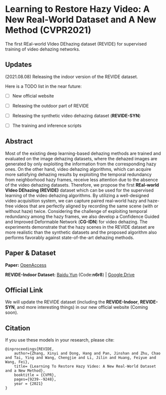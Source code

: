 # Learning to Restore Hazy Video: A New Real-World Dataset and A New Method (CVPR2021)
The first REal-world VIdeo DEhazing dataset (REVIDE) for supervised training of video dehazing networks.

## Updates
(2021.08.08) Releasing the indoor version of the REVIDE dataset.

Here is a TODO list in the near future:

- [ ] New official website
- [ ] Releasing the outdoor part of REVIDE
- [ ] Releasing the synthetic video dehazing dataset (**REVIDE-SYN**)
- [ ] The training and inference scripts


## Abstract
Most of the existing deep learning-based dehazing methods are trained and evaluated on the image dehazing datasets, where the dehazed images are generated by only
exploiting the information from the corresponding hazy ones. On the other hand, video dehazing algorithms, which can acquire more satisfying dehazing results by exploiting the
temporal redundancy from neighborhood hazy frames, receive less attention due to the absence of the video dehazing datasets. Therefore, we propose the first **REal-world VIdeo
DEhazing (REVIDE)** dataset which can be used for the supervised learning of the video dehazing algorithms. By utilizing a well-designed video acquisition system, we can
capture paired real-world hazy and haze-free videos that are perfectly aligned by recording the same scene (with or without haze) twice. Considering the challenge of exploiting temporal redundancy among the hazy frames, we also develop a Confidence Guided and Improved Deformable Network (**CG-IDN**) for video dehazing. The experiments demonstrate that the hazy scenes in the REVIDE dataset are more realistic than the synthetic datasets and the proposed algorithm also performs favorably against state-of-the-art dehazing methods.

## Paper & Dataset
**Paper:** [OpenAccess](https://openaccess.thecvf.com/content/CVPR2021/papers/Zhang_Learning_To_Restore_Hazy_Video_A_New_Real-World_Dataset_and_CVPR_2021_paper.pdf)

**REVIDE-Indoor Dataset:** [Baidu Yun](https://pan.baidu.com/s/1fycPTzcyEAJkgN-hKKi6ew) (Code:**n6r8**) |  [Google Drive](https://pan.baidu.com/s/1fycPTzcyEAJkgN-hKKi6ew) 

## Official Link
We will update the REVIDE dataset (including the **REVIDE-Indoor**, **REVIDE-SYN**, and more interesting things) in our new official website (Coming soon).

## Citation

If you use these models in your research, please cite:

	@inproceedings{REVIDE,
		author={Zhang, Xinyi and Dong, Hang and Pan, Jinshan and Zhu, Chao and Tai, Ying and Wang, Chengjie and Li, Jilin and Huang, Feiyue and Wang, Fei},
		title= {Learning To Restore Hazy Video: A New Real-World Dataset and a New Method},
		booktitle = {CVPR},
		pages={9239--9248},
		year = {2021}
	}
